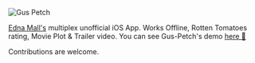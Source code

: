![Gus Petch](https://raw.githubusercontent.com/utopiaio/Gus-Petch/master/Gus-Petch.png "Gus Petch")

[Edna Mall's](http://ednamall.co/) multiplex unofficial iOS App. Works Offline, Rotten Tomatoes rating, Movie Plot & Trailer video. You can see Gus-Petch's demo [here 🎥](https://vimeo.com/218132547)

Contributions are welcome.
